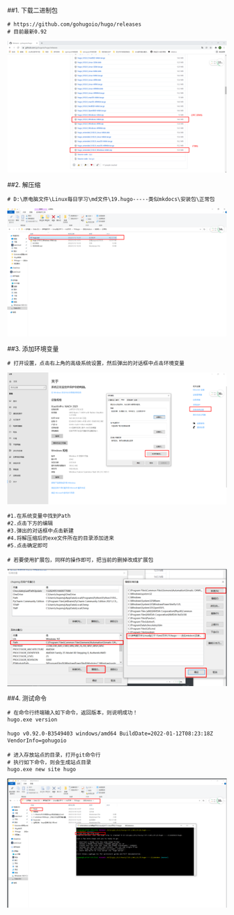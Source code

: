 ##1. 下载二进制包
```shell
# https://github.com/gohugoio/hugo/releases
# 目前最新0.92
```
![winhugo1](../../../assets/images/winhugo1.png)

##2. 解压缩
```shell
# D:\原电脑文件\Linux每日学习\md文件\19.hugo-----类似mkdocs\安装包\正常包
```
![winhugo2](../../../assets/images/winhugo2.png)

##3. 添加环境变量
```shell
# 打开设置，点击右上角的高级系统设置，然后弹出的对话框中点击环境变量
```
![winhugo3](../../../assets/images/winhugo3.png)

```shell
#1.在系统变量中找到Path
#2.点击下方的编辑
#3.弹出的对话框中点击新建
#4.将解压缩后的exe文件所在的目录添加进来
#5.点击确定即可

# 若要使用扩展包，同样的操作即可，把当前的删掉改成扩展包
```
![winhugo4](../../../assets/images/winhugo4.png)

##4. 测试命令
```shell
# 在命令行终端输入如下命令，返回版本，则说明成功！
hugo.exe version

hugo v0.92.0-B3549403 windows/amd64 BuildDate=2022-01-12T08:23:18Z VendorInfo=gohugoio

# 进入存放站点的目录，打开git命令行
# 执行如下命令，则会生成站点目录
hugo.exe new site hugo
```
![winhugo5](../../../assets/images/winhugo5.png)